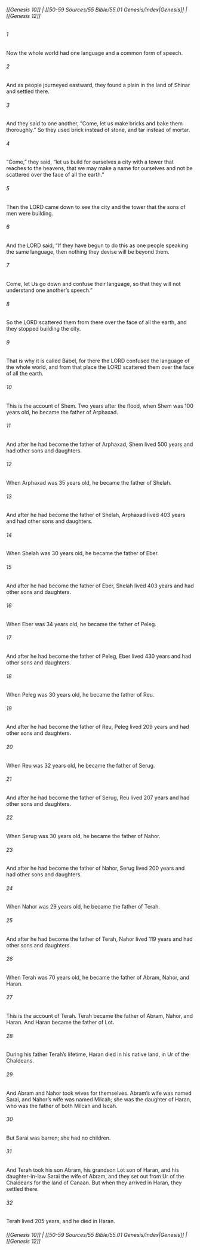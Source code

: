 
###### [[Genesis 10]] | [[50-59 Sources/55 Bible/55.01 Genesis/index|Genesis]] | [[Genesis 12]]

###### 1
Now the whole world had one language and a common form of speech.
###### 2
And as people journeyed eastward, they found a plain in the land of Shinar and settled there.
###### 3
And they said to one another, “Come, let us make bricks and bake them thoroughly.” So they used brick instead of stone, and tar instead of mortar.
###### 4
“Come,” they said, “let us build for ourselves a city with a tower that reaches to the heavens, that we may make a name for ourselves and not be scattered over the face of all the earth.”
###### 5
Then the LORD came down to see the city and the tower that the sons of men were building.
###### 6
And the LORD said, “If they have begun to do this as one people speaking the same language, then nothing they devise will be beyond them.
###### 7
Come, let Us go down and confuse their language, so that they will not understand one another’s speech.”
###### 8
So the LORD scattered them from there over the face of all the earth, and they stopped building the city.
###### 9
That is why it is called Babel, for there the LORD confused the language of the whole world, and from that place the LORD scattered them over the face of all the earth.
###### 10
This is the account of Shem. Two years after the flood, when Shem was 100 years old, he became the father of Arphaxad.
###### 11
And after he had become the father of Arphaxad, Shem lived 500 years and had other sons and daughters.
###### 12
When Arphaxad was 35 years old, he became the father of Shelah.
###### 13
And after he had become the father of Shelah, Arphaxad lived 403 years and had other sons and daughters.
###### 14
When Shelah was 30 years old, he became the father of Eber.
###### 15
And after he had become the father of Eber, Shelah lived 403 years and had other sons and daughters.
###### 16
When Eber was 34 years old, he became the father of Peleg.
###### 17
And after he had become the father of Peleg, Eber lived 430 years and had other sons and daughters.
###### 18
When Peleg was 30 years old, he became the father of Reu.
###### 19
And after he had become the father of Reu, Peleg lived 209 years and had other sons and daughters.
###### 20
When Reu was 32 years old, he became the father of Serug.
###### 21
And after he had become the father of Serug, Reu lived 207 years and had other sons and daughters.
###### 22
When Serug was 30 years old, he became the father of Nahor.
###### 23
And after he had become the father of Nahor, Serug lived 200 years and had other sons and daughters.
###### 24
When Nahor was 29 years old, he became the father of Terah.
###### 25
And after he had become the father of Terah, Nahor lived 119 years and had other sons and daughters.
###### 26
When Terah was 70 years old, he became the father of Abram, Nahor, and Haran.
###### 27
This is the account of Terah. Terah became the father of Abram, Nahor, and Haran. And Haran became the father of Lot.
###### 28
During his father Terah’s lifetime, Haran died in his native land, in Ur of the Chaldeans.
###### 29
And Abram and Nahor took wives for themselves. Abram’s wife was named Sarai, and Nahor’s wife was named Milcah; she was the daughter of Haran, who was the father of both Milcah and Iscah.
###### 30
But Sarai was barren; she had no children.
###### 31
And Terah took his son Abram, his grandson Lot son of Haran, and his daughter-in-law Sarai the wife of Abram, and they set out from Ur of the Chaldeans for the land of Canaan. But when they arrived in Haran, they settled there.
###### 32
Terah lived 205 years, and he died in Haran.

###### [[Genesis 10]] | [[50-59 Sources/55 Bible/55.01 Genesis/index|Genesis]] | [[Genesis 12]]
